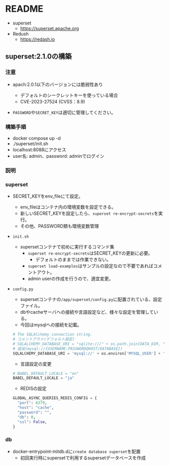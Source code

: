 # README

* superset
  * <https://superset.apache.org>
* Redush
  * <https://redash.io>

## superset:2.1.0の構築

### 注意

* apach:2.0.1以下のバージョンには脆弱性あり
  * デフォルトのシークレットキーを使っている場合
  * CVE-2023-27524 (CVSS：8.9)

* `PASSWORD`や`SECRET_KEY`は適切に管理してください。

### 構築手順

* docker compose up -d
* ./superset/init.sh
* localhost:8088にアクセス
* user名: admin、password: adminでログイン

### 説明

### superset

* SECRET_KEYをenv_fileにて設定。
  * env_fileはコンテナ内の環境変数を設定できる。
  * 新しいSECRET_KEYを設定したら、`superset re-encrypt-secrets`を実行。
  * その他、PASSWORD類も環境変数管理

* `init.sh`
  * supersetコンテナで初めに実行するコマンド集
    * `superset re-encrypt-secrets`はSECRET_KEYの更新に必要。
      * デフォルトのままでは作業できない。
    * `superset load-examples`はサンプルの設定なので不要であればコメントアウト。
    * admin userの作成を行うので、適宜変更。

* `config.py`
  * supersetコンテナの`/app/superset/config.py`に配置されている、設定ファイル。
  * dbやcacheサーバへの接続や言語設定など、様々な設定を管理している。
  * 今回はmysqlへの接続を記載。

  ```python
  # The SQLAlchemy connection string.
  # コメントアウト(デフォルト設定)
  # SQLALCHEMY_DATABASE_URI = "sqlite:///" + os.path.join(DATA_DIR, "superset.db")
  # 追加(mysql://{USERNAME:PASSWORD@HOST/DATABASE})
  SQLALCHEMY_DATABASE_URI = 'mysql://' + os.environ['MYSQL_USER'] + ':' + os.environ['MYSQL_PASSWORD'] + '@db/superset'
  ```

  * 言語設定の変更

  ```python
  # BABEL_DEFAULT_LOCALE = "en"
  BABEL_DEFAULT_LOCALE = "ja"
  ```

  * REDISの設定

  ```python
  GLOBAL_ASYNC_QUERIES_REDIS_CONFIG = {
    "port": 6379,
    "host": "cache",
    "password": "",
    "db": 0,
    "ssl": False,
  }
  ```

### db

* docker-entrypoint-initdb.dに`create database superset`を配置
  * 初回実行時にsupersetで利用するsupersetデータベースを作成
